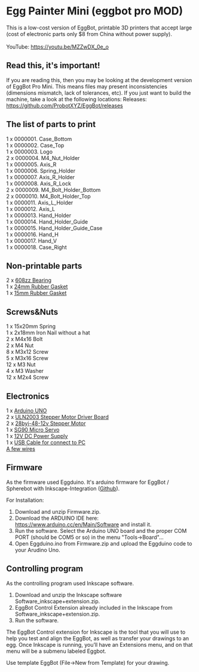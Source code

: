 # Egg Painter Mini (eggbot pro MOD)
This is a low-cost version of EggBot, printable 3D printers that accept large (cost of electronic parts only $8 from China without power supply).</br></br>
YouTube: https://youtu.be/MZZwDX_0e_o

Read this, it's important!
-------------------

If you are reading this, then you may be looking at the development version of EggBot Pro Mini. This means files may present inconsistencies (dimensions mismatch, lack of tolerances, etc). If you just want to build the machine, take a look at the following locations:
Releases: https://github.com/ProbotXYZ/EggBot/releases


The list of parts to print
-------------------
1 x 0000001. Case_Bottom</br>
1 x 0000002. Case_Top</br>
1 x 0000003. Logo</br>
2 x 0000004. M4_Nut_Holder</br>
1 x 0000005. Axis_R</br>
1 x 0000006. Spring_Holder</br>
1 x 0000007. Axis_R_Holder</br>
1 x 0000008. Axis_R_Lock</br>
2 x 0000009. М4_Bolt_Holder_Bottom</br>
2 x 0000010. М4_Bolt_Holder_Top</br>
1 x 0000011. Axis_L_Holder</br>
1 x 0000012. Axis_L</br>
1 x 0000013. Hand_Holder</br>
1 x 0000014. Hand_Holder_Guide</br>
1 x 0000015. Hand_Holder_Guide_Case</br>
1 x 0000016. Hand_H</br>
1 x 0000017. Hand_V</br>
1 x 0000018. Case_Right</br>

Non-printable parts
-------------------
2 x <a href="http://s.click.aliexpress.com/e/72FuNFm">608zz Bearing</a></br>
1 x <a href="http://s.click.aliexpress.com/e/MBeuZb6">24mm Rubber Gasket</a></br>
1 x <a href="http://s.click.aliexpress.com/e/MBeuZb6">15mm Rubber Gasket</a></br>

Screws&Nuts
-------------------
1 x 15x20mm Spring</br>
1 x 2x18mm Iron Nail without a hat</br>
2 x M4x16 Bolt</br>
2 x M4 Nut</br>
8 x M3x12 Screw</br>
5 x M3x16 Screw</br>
12 x M3 Nut</br>
4 x M3 Washer</br>
12 x M2x4 Screw</br>

Electronics
-------------------
1 x <a href="http://s.click.aliexpress.com/e/mMBaiuj">Arduino UNO</a></br>
2 x <a href="http://s.click.aliexpress.com/e/baQjima">ULN2003 Stepper Motor Driver Board</a></br>
2 x <a href="http://s.click.aliexpress.com/e/bYfuF6U">28byj-48-12v Stepper Motor</a></br>
1 x <a href="http://s.click.aliexpress.com/e/aAU3r7e">SG90 Micro Servo</a></br>
1 x <a href="http://s.click.aliexpress.com/e/zbiMrfU">12V DC Power Supply</a></br>
1 x <a href="http://s.click.aliexpress.com/e/6YFYRZR">USB Cable for connect to PC</a></br>
<a href="http://s.click.aliexpress.com/e/IY3rBuf">A few wires</a></br>

Firmware
-------------------
As the firmware used Eggduino. It's arduino firmware for EggBot / Spherebot with Inkscape-Integration (<a href="https://github.com/cocktailyogi/EggDuino">Github</a>).

For Installation:
1) Download and unzip Firmware.zip.
2) Download the ARDUINO IDE here: https://www.arduino.cc/en/Main/Software and install it.
3) Run the software. Select the Arduino UNO board and the proper COM PORT (should be COM5 or so) in the menu "Tools->Board"…
4) Open Eggduino.ino from Firmware.zip and upload the Eggduino code to your Arudino Uno. 

Controlling program
-------------------
As the controlling program used Inkscape software.
1) Download and unzip the Inkscape software Software_inkscape+extension.zip.
2) EggBot Control Extension already included in the Inkscape from Software_inkscape+extension.zip.
3) Run the software. 

The EggBot Control extension for Inkscape is the tool that you will use to help you test and align the EggBot, as well as transfer your drawings to an egg. Once Inkscape is running, you’ll have an Extensions menu, and on that menu will be a submenu labeled Eggbot. 

Use template EggBot (File->New from Template) for your drawing.
